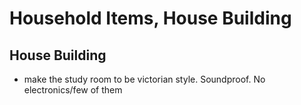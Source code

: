 # Household Items, House Building

## House Building
* make the study room to be victorian style. Soundproof. No electronics/few of them